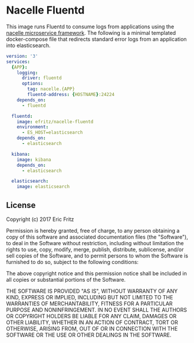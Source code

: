 # Nacelle Fluentd

This image runs Fluentd to consume logs from applications using the [nacelle microservice framework](https://nacelle.dev). The following is a minimal templated docker-compose file that redirects standard error logs from an application into elasticsearch.

```yaml
version: '3'
services:
  {APP}:
    logging:
      driver: fluentd
      options:
        tag: nacelle.{APP}
        fluentd-address: {HOSTNAME}:24224
    depends_on:
      - fluentd

  fluentd:
    image: efritz/nacelle-fluentd
    environment:
      - ES_HOST=elasticsearch
    depends_on:
      - elasticsearch

  kibana:
    image: kibana
    depends_on:
      - elasticsearch

  elasticsearch:
    image: elasticsearch
```

## License

Copyright (c) 2017 Eric Fritz

Permission is hereby granted, free of charge, to any person obtaining a copy
of this software and associated documentation files (the "Software"), to deal
in the Software without restriction, including without limitation the rights
to use, copy, modify, merge, publish, distribute, sublicense, and/or sell
copies of the Software, and to permit persons to whom the Software is
furnished to do so, subject to the following conditions:

The above copyright notice and this permission notice shall be included in
all copies or substantial portions of the Software.

THE SOFTWARE IS PROVIDED "AS IS", WITHOUT WARRANTY OF ANY KIND, EXPRESS OR
IMPLIED, INCLUDING BUT NOT LIMITED TO THE WARRANTIES OF MERCHANTABILITY,
FITNESS FOR A PARTICULAR PURPOSE AND NONINFRINGEMENT. IN NO EVENT SHALL THE
AUTHORS OR COPYRIGHT HOLDERS BE LIABLE FOR ANY CLAIM, DAMAGES OR OTHER
LIABILITY, WHETHER IN AN ACTION OF CONTRACT, TORT OR OTHERWISE, ARISING FROM,
OUT OF OR IN CONNECTION WITH THE SOFTWARE OR THE USE OR OTHER DEALINGS IN
THE SOFTWARE.
